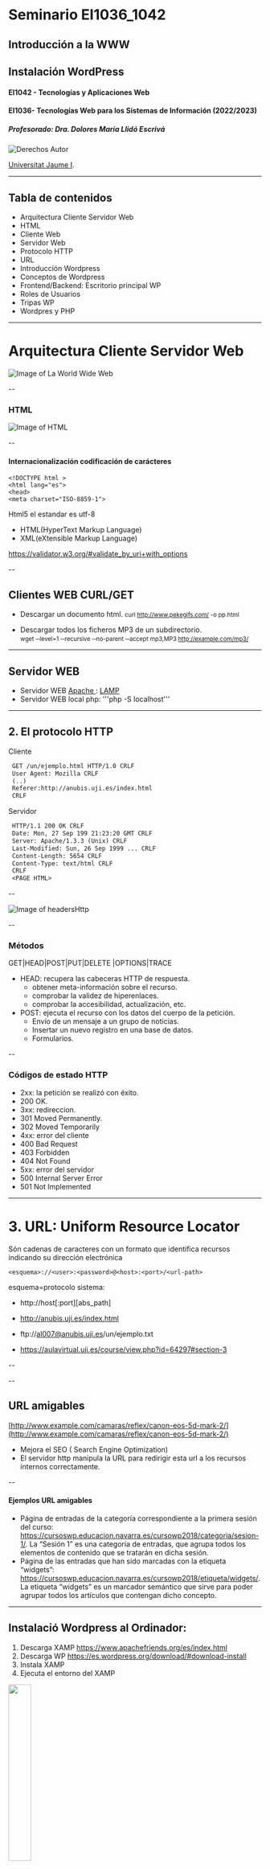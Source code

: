 # Seminario EI1036_1042
## Introducción a la WWW
## Instalación WordPress


#### EI1042 - Tecnologías y Aplicaciones Web

#### EI1036- Tecnologías Web para los Sistemas de Información (2022/2023)

##### Profesorado: Dra. Dolores María Llidó Escrivá

![Derechos Autor](./media/cc2.jpg)

[Universitat Jaume I](https://www.uji.es/).

---

## Tabla de contenidos

- Arquitectura Cliente Servidor Web
- HTML
- Cliente Web
- Servidor Web
- Protocolo HTTP
- URL
- Introducción Wordpress
- Conceptos de Wordpress
- Frontend/Backend: Escritorio principal WP
- Roles de Usuarios
- Tripas WP
- Wordpres y PHP


---


#  Arquitectura Cliente Servidor Web

![Image of La World Wide Web](./media/T1/image2.png)

--

### HTML

![Image of HTML](./media/T1/image1.png)

--

#### Internacionalización codificación de carácteres
```
<!DOCTYPE html >
<html lang="es">
<head>
<meta charset="ISO-8859-1">
```


Html5 el estandar es utf-8


- HTML(HyperText Markup Language)
- XML(eXtensible Markup Language)

https://validator.w3.org/#validate_by_uri+with_options


--


## Clientes WEB CURL/GET

- Descargar un documento html.
<small>curl http://www.pekegifs.com/  -o pp.html
</small>


 - Descargar todos los ficheros MP3 de un subdirectorio.  
<small> wget ‐‐level=1 ‐‐recursive ‐‐no-parent ‐‐accept mp3,MP3 http://example.com/mp3/
</small>


---

## Servidor WEB 

- Servidor WEB [Apache ](https://es.wikipedia.org/wiki/Servidor_HTTP_Apache): [LAMP](https://es.wikipedia.org/wiki/LAMP)
- Servidor WEB local php: '''php -S localhost'''

---

## 2. El protocolo HTTP

Cliente

```txt
 GET /un/ejemplo.html HTTP/1.0 CRLF
 User Agent: Mozilla CRLF
 (..)
 Referer:http://anubis.uji.es/index.html
 CRLF
```

Servidor

```txt
 HTTP/1.1 200 OK CRLF
 Date: Mon, 27 Sep 199 21:23:20 GMT CRLF
 Server: Apache/1.3.3 (Unix) CRLF
 Last-Modified: Sun, 26 Sep 1999 ... CRLF
 Content-Length: 5654 CRLF
 Content-Type: text/html CRLF
 CRLF
 <PAGE HTML>
```

--


![Image of headersHttp](./media/T1/image12.jpeg)

--

### Métodos

 GET|HEAD|POST|PUT|DELETE |OPTIONS|TRACE

- HEAD: recupera las cabeceras HTTP de respuesta.
  - obtener meta-información sobre el recurso.
  - comprobar la validez de hiperenlaces.
  - comprobar la accesibilidad, actualización, etc.
- POST: ejecuta el recurso con los datos del cuerpo de la petición.
  - Envío de un mensaje a un grupo de noticias.
  - Insertar un nuevo registro en una base de datos.
  - Formularios.
  

--

### Códigos de estado HTTP

- 2xx: la petición se realizó con éxito.
- 200 OK.
- 3xx: redireccion.
- 301 Moved Permanently.
- 302 Moved Temporarily
- 4xx: error del cliente
- 400 Bad Request
- 403 Forbidden
- 404 Not Found
- 5xx: error del servidor
- 500 Internal Server Error
- 501 Not Implemented




---

# 3. URL: Uniform Resource Locator

Són cadenas de caracteres con un formato que identifica recursos indicando su dirección electrónica


```<esquema>://<user>:<password>@<host>:<port>/<url-path>```

esquema=protocolo sistema:
  
- http://host[:port][abs_path]

- http://anubis.uji.es/index.html

- ftp://al007@anubis.uji.es/un/ejemplo.txt
  
- https://aulavirtual.uji.es/course/view.php?id=64297#section-3


--


--

## URL amigables

[http://www.example.com/camaras/reflex/canon-eos-5d-mark-2/](http://www.example.com/camaras/reflex/canon-eos-5d-mark-2/)

- Mejora el SEO ( Search Engine Optimization)
- El servidor http  manipula la URL para redirigir esta url  a los recursos internos correctamente.


--

#### Ejemplos URL amigables
 
- Página de entradas de la categoría correspondiente a la primera sesión del curso:
 https://cursoswp.educacion.navarra.es/cursowp2018/categoria/sesion-1/. La “Sesión 1” es una categoría de entradas, que agrupa todos los elementos de contenido que se tratarán en dicha sesión.
- Página de las entradas que han sido marcadas con la etiqueta “widgets”: https://cursoswp.educacion.navarra.es/cursowp2018/etiqueta/widgets/. La etiqueta “widgets” es un marcador semántico que sirve para poder agrupar todos los artículos que contengan dicho concepto.

---

## Instalació Wordpress al Ordinador:


1. Descarga XAMP
https://www.apachefriends.org/es/index.html
2. Descarga WP
https://es.wordpress.org/download/#download-install
3. Instala XAMP
4. Ejecuta el entorno del XAMP


<img width="30%" src="./media/seminario/xampp.png">

En el menu de configuración obtendrás los datos de configuración por defecto de los distintos servidores
- Accee a la pestaña "manager servers"
- Pulsa "start" en todos los servidores


--

5. Configuracion servidor web


- Pulsa en "Configure->Open Conf File"
Segun esta imagen el home/raiz del portal web: http://localhost/  está en /Applications/XAMPP/xamppfiles/htdocs.
- Abre en un navegador la url http://localhost/ y conprueba donde está el fichero que muestra.
Supongo que te redirige a la url: http://localhost/dashboard/index.html

<img width="50%" src="./media/seminario/confhttp.png">

--

6. Abre  la url del gestor de la  BD :  http://localhost/phpmyadmin

- El usuario por defecto si no se cambia es: root/xamp

- Si no se abre la url o para dar más seguridad y ponerlo en ejecución, ejecuta en el terminal el comando siguiente, modificando la ruta del xamp de tu sistema operativo.
´´´sh
sudo /Applications/XAMPP/xamppfiles/xampp security
´´´
Añade un password a la BD para el usuario root.

--



7. Crear BD con phpmyadmin

- Puedes crear una BD para WP con la herramienta web phpmyadmin, entrando en la url http://localhost/phpmyadmin

<img width="50%" src="./media/seminario/phpmy.png">

- Pulsa sobre el icono "nueva" y crea una BD  "WP_alxxxx" con un usuario "alxxxx" y contraseña "uji" con permisos de acceso para el WP. No modifiqueis estos datos.

--

8. Abre el directorio "Home" del portal y en este directorio descomprimes el fichero de instalación de  WP.

El directorio htdocs tendrá esta forma.
<img width="50%" src="./media/T1/image14.jpeg">

--

9. Instalación WP. 

- Entra en un navegador a la URL http://localhost/index.php aparecera el menú de instalación del WP. 

- Pon los datos requeridos. 

<img width="30%" src=./media/T3/WP_Gest.jpg><img width="30%" float="right" src="./media/seminario/wp.png">

- Si todo es correcto, al final del proceso entrarás en el dashboard/escritorio del Wordpress. 

--
19. Linux

 - sudo +x  xamp
 - sudo xampxxx.run  ( ejecución super usuario)
  Solo Core files
  - instalación en /opt/LAMP





---

# WordPress (WP)

Es un gestor de contenidos web (Content Manager System -CMS-). Especialmente dirigidos a:

- Sitio web (https://www.webempresa.com/)
- Blogs (http://www.dulceida.com/)
- Combinaciones web/blog

Urls:

- http://wordpress.org: para descargar WP para instalarlo en nuestros servidores o en local.
- http://wordpress.com: para obtener hosting con WP. 

**Continua ↓**

--

## CMS WordPress

<img src=./media/T4/WP-Architecture.jpg>
<small>https://www.slideshare.net/amikeliunas/introduction-to-wordpress-class-1</small>

--

## Cuentas requeridas al instalar WordPress 

- La cuenta un host con servicio FTP.
- Cuenta en la base de datos de WP.
- Cuenta del super-administrador de tu instalación de WP.
- Cuenta de usuarios de distintos perfiles de WP.

Y si estamos en la nube en un hosting
- Cuenta del dashboard del hosting.

--

<img width="30%" src=./media/T3/WP_Gest.jpg>

Hostings  gratuitos para WP :
- https://cloudaccess.net
- https://www.000webhost.com/
- https://www.awardspace.com/  
   (Este es el que utilizaremos para laboratorio)
  

--

<img src=./media/T1/image13.jpeg>

---

# Conceptos Básicos del Wordpress:

- Tema
- Página
- Entrada de un blog (Post)
- Comentario a una entrada
- Categoría (grupos de posts/páginas)
- Etiqueta (palabras clave)
- Atajos (Shortcode)
- Plugin
- Widget
- Menu

**Lectura Individual ↓**

--

## Conceptos 
- *Página*: Contenido sin dependencia (sitio web clásico). 
- *Entrada o artículo (post)*:  componente básica de contenido de un blog.
- *Comentario*: textos breves asociados a una entrada escritos por terceras personas.
- *Categoría*:  agrupamientos de contenido en WordPress. Admite la construcción de jerarquías (subcategorías). 
- *Etiqueta* (tags) palabras clave asociadas a páginas, artículos o entradas.
- *Atajos* (shortcode): texto entre las marcas [ ] que se sustituyen por el resultado de una función PHP (ej.- [woocommerce_cart])


--

## Conceptos
- *Tema*: plantillas que se utilizan en WP para definir la apariencia y diseño del sitio. 
- *Plugin*: complementos de software que aumentan las capacidades y posibilidades de WP. Los plugins se usan para mejorar WP en diferentes áreas como marketing, redes sociales, seguridad, SEO, diseño web, contenido, tráfico web, etc.
- *Widgets*: pequeños bloques con herramientas que realizan funciones específicas y que están pensados para ubicarse en ciertas áreas del tema en curso, como el pie o la barra lateral (sidebar). Ayudan a darte un mayor control sobre el diseño y contenido de tu sitio web o blog. Los widgets se pueden expandir y usar de diferente forma dependiendo del tema y de los plugins que se instalen.
- *Menu*: Menús de navegación y acceso a distintos servicios del portal.

Cualquier widget o menú creado en WP se muestra, por defecto, en todas las páginas del sitio web.


--

## Categorías/Taxonomías 
Las taxonomías de WP son un mecanismo de agrupamiento o categorización de los elementos de contenido y otros tipos de elementos de la aplicación.

- *Categorías*: actúan a modo de contenedores semánticos que sirven para organizar temáticamente las entradas del sitio web. Son jerárquicas  , lo cual supone que pueden existir categorías, subcategorías, sub-subcategorías, etc.
- *Etiquetas*: descriptores semánticos del contenido de las entradas. No son jerárquicas (equivalente al glosario de palabras clave)
- *Categorías de enlaces*: permiten categorizar los enlaces, de forma semejante a como lo hacen las categorías de entradas. Desde la versión 3.5, tanto los enlaces como las categorías de enlaces ya no son visibles en una instalación estándar de WP.
- *Formatos de entradas*: sirven para agrupar ciertos metadatos de información de las entradas, que pueden ser utilizados por un tema a fin de personalizar su presentación.

--

## Uso taxonomías

 - Las taxonomías contribuyen a jerarquizar el contenido y proporcionan “pistas” para que los buscadores puedan indexar los sitios web de forma eficiente. 

---

## Frontend/Backend

- Programador Back-End : es el especialista que desarrolla la parte de atrás, el soporte de una web, lo que nadie ve. Cliente
- Programador  Front-End diseña lo de adelante, lo que sí se ve.  Servidor

<img src="./media/T4/FrontBack.jpg">



--

 ##  Backend: Escritorio Principal (user:  *Admin*)

![Image of HTML](./media/T4/escritorio.jpeg)

--

## Panel de control

  - Configurar el portal (tipo site/blog).
  - Seleccionar tema.
  - Gestionar usuarios.
  - Gestionar taxonomías.
  - Gestionar plugins.
  - Actualizaciones.
  - Gestionar los distintos recursos del site: multimedia (imágenes, videos...).

**Continua ↓**

---

#  Roles de Usuarios: Autentificación/Autorización/Sesión

- *SuperAdmin* – Quién cuenta con acceso a la característica de administración de la red de sitios completa. Una instalación de WP permite gestionar varios sitios en el mismo alojamiento.
- *Administrador* – Quién tiene acceso a todas las características de administración de un sitio en particular.
- *Editor* – Quién puede publicar y editar entradas, propias y de otros usuarios.
- *Autor* – Quién puede publicar y editar sus propias entradas.
- *Colaborador* – Quién puede escribir y editar sus propias entradas, pero no publicarlas.
- *Subscriptor* – Quién solamente puede editar su perfil.
  
**Lectura Individual ↓**

--

## Tareas Administrador

  - *Actualizaciones*. En esta opción podrás ver todo lo relacionado con las diferentes actualizaciones disponibles para WP, incluyendo la versión de la plataforma, temas y plugins. Es importante mantener actualizado todo, por motivos de seguridad.
  - *Entradas.* Desde aquí puedes administrarlas. También en esta sección podrás agregar y modificar tanto categorías como etiquetas.
  - *Media.* Agrega imágenes, archivos y hasta pequeños vídeos para usarlos en tus entradas o páginas.
  - *Páginas.* A diferencia de las entradas, no tienen fecha de publicación.
  - *Comentarios.* Área en donde administras todos los comentarios que se van publicando ya sea en tu blog o en tus páginas. Los puedes editar, eliminar o mandar al spam. También puedes seleccionar si prefieres primero verlos y aprobarlos o que se publiquen automáticamente.
  - *Información de tu tema o plantilla.* Este apartado no aparece en todas las plantillas, solo si tiene su propio panel de opciones para modificar su estructura y diseño.

--

  - *Apariencia.* En esta sección puedes agregar, instalar o eliminar nuevos temas, administrar los widgets, crear y modificar menús, editar el código de los archivos de tu tema (incluyendo el CSS) y también personalizar el título y la portada estática de tu tema (la página de inicio).
  - *Plugins.* Agrega, modifica, instala o elimina nuevos plugins.
  - *Usuarios.* Aquí puedes modificar tu perfil, agregar tus links de redes sociales, cambiar tu alias, tu email e información básica. Si otras personas van a editar tu sitio o publicar contenido, en esta sección puedes crearles un perfil y definir su rol.
  - *Herramientas.* Importar y exportar son las opciones disponibles inicialmente. Si instalas ciertos plugins, su panel de opciones podría aparecer en esta sección.
  - *Ajustes.* Toda la configuración básica de tu sitio se hace en esta parte. También podrás modificar las opciones de cualquier plugin que instales en esta sección. De entrada tendrás acceso a configurar las opciones generales, de escritura, de lectura, de comentarios, de medios y de enlaces permanentes.



---

### ¿Dudas?
  ![Image de Dudas](./media/image8.png)

---










                  